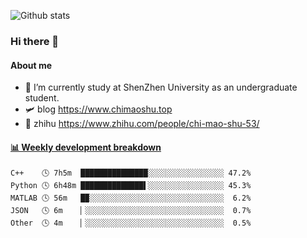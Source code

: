 ![Github stats](https://github-readme-stats.vercel.app/api?username=chimaoshu&show_icons=true&theme=cobalt)

### Hi there 👋

#### About me

- 🏫 I’m currently study at ShenZhen University as an undergraduate student.
- 🛩️ blog  https://www.chimaoshu.top
- 🎯 zhihu https://www.zhihu.com/people/chi-mao-shu-53/

<!-- waka-box start -->
#### <a href="https://gist.github.com/e235103f6d3ace58395a9ff863c34467" target="_blank">📊 Weekly development breakdown</a>
```text
C++    🕓 7h5m  ███████████████░░░░░░░░░░░░░░░░░ 47.2%
Python 🕓 6h48m ██████████████▌░░░░░░░░░░░░░░░░░ 45.3%
MATLAB 🕓 56m   █▉░░░░░░░░░░░░░░░░░░░░░░░░░░░░░░  6.2%
JSON   🕓 6m    ▏░░░░░░░░░░░░░░░░░░░░░░░░░░░░░░░  0.7%
Other  🕓 4m    ▏░░░░░░░░░░░░░░░░░░░░░░░░░░░░░░░  0.5%
```
<!-- Powered by https://github.com/YouEclipse/waka-box-go . -->
<!-- waka-box end -->
